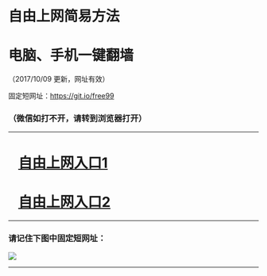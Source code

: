 ﻿# 自由上网简易方法

# 电脑、手机一键翻墙

（2017/10/09 更新，网址有效）

固定短网址：https://git.io/free99

### （微信如打不开，请转到浏览器打开）


***





# &nbsp;&nbsp; <a href="http://ft1729815508.fwq-tz-1001.info/fwqtz01.html?t=100900111337 " target="_blank">自由上网入口1</a>
# &nbsp;&nbsp; <a href="http://ft2854220418.fwq-tz-1002.info/fwqtz02.html?t=100900124668 " target="_blank">自由上网入口2</a>
***

### 请记住下图中固定短网址：

<img src="https://s3-us-west-2.amazonaws.com/fwq-1001/yjfq-20170905okok.png" /> 


***

